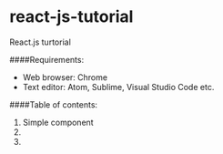 # react-js-tutorial 

React.js turtorial

####Requirements:
- Web browser: Chrome
- Text editor: Atom, Sublime, Visual Studio Code etc.

####Table of contents:
01. Simple component
02.  
03.  
